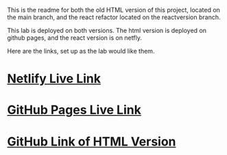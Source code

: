 This is the readme for both the old HTML version of this project, located on the main branch, and the react refactor located on the reactversion branch.

This lab is deployed on both versions. The html version is deployed on github pages, and the react version is on netfly.

Here are the links, set up as the lab would like them.




# [Netlify Live Link](https://reactversion--leafy-creponne-83d93a.netlify.app/)
# [GitHub Pages Live Link](https://jlounsb1.github.io/fashion_blog_lab/)
# [GitHub Link of HTML Version](https://github.com/jlounsb1/fashion_blog_lab.git)

